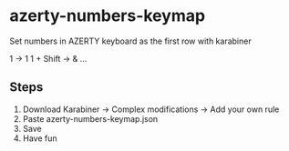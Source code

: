 # azerty-numbers-keymap
Set numbers in AZERTY keyboard as the first row with karabiner

1 -> 1
1 + Shift -> &
...

## Steps
1) Download Karabiner -> Complex modifications -> Add your own rule
2) Paste azerty-numbers-keymap.json
3) Save
4) Have fun
